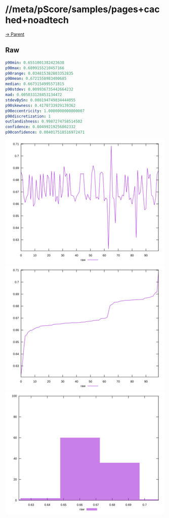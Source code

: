 
# //meta/pScore/samples/pages+cached+noadtech

[→ Parent](../..)


## Raw


```yaml
p90min: 0.6551001382423638
p90max: 0.6899155210457166
p90range: 0.034815382803352835
p90mean: 0.6721558983400685
median: 0.6673154995571815
p90stdev: 0.009936735442664232
mad: 0.005033128453134472
stdevBySn: 0.008194749834444055
p90skewness: 0.4170733929139362
p90eccentricity: 1.0000000000000007
p90discretization: 1
outlandishness: 0.9987274758514502
confidence: 0.00499219256002332
p90confidence: 0.004017518516972471

```

![PLOT: raw-values](./raw/values.svg)![PLOT: raw-sorted](./raw/sorted.svg)![PLOT: raw-histogram](./raw/histogram.svg)